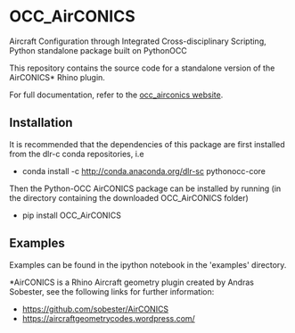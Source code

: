 # OCC_AirCONICS
Aircraft Configuration through Integrated Cross-disciplinary Scripting, Python standalone package built on PythonOCC

This repository contains the source code for a standalone version of the AirCONICS* Rhino plugin.

For full documentation, refer to the [occ_airconics website](http://occ-airconics.readthedocs.io/en/latest/index.html).

## Installation
It is recommended that the dependencies of this package are first installed from the dlr-c conda repositories, i.e

- conda install -c http://conda.anaconda.org/dlr-sc pythonocc-core

Then the Python-OCC AirCONICS package can be installed by running (in the directory containing the downloaded OCC_AirCONICS folder)

- pip install OCC_AirCONICS

## Examples
Examples can be found in the ipython notebook in the 'examples' directory.

*AirCONICS is a Rhino Aircraft geometry plugin created by Andras Sobester, see the following links for further information:
- https://github.com/sobester/AirCONICS
- https://aircraftgeometrycodes.wordpress.com/
